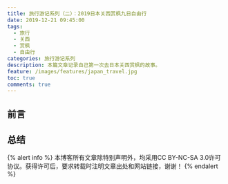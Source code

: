 ```yaml
---
title: 旅行游记系列（二）：2019日本关西赏枫九日自由行
date: 2019-12-21 09:45:00
tags:
  - 旅行
  - 关西
  - 赏枫
  - 自由行
categories: 旅行游记系列
description: 本篇文章记录自己第一次去日本关西赏枫的故事。
feature: /images/features/japan_travel.jpg
toc: true
comments: true
---
```


## 前言

<!--more-->

## 总结

{% alert info %}
本博客所有文章除特别声明外，均采用CC BY-NC-SA 3.0许可协议。获得许可后，要求转载时注明文章出处和网站链接，谢谢！
{% endalert %}
